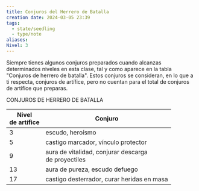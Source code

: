 ```yaml
---
title: Conjuros del Herrero de Batalla
creation date: 2024-03-05 23:39
tags:
  - state/seedling
  - type/note
aliases: 
Nivel: 3
---
```

Siempre tienes algunos conjuros preparados cuando alcanzas determinados niveles en esta clase, tal y como aparece en la tabla "Conjuros de herrero de batalla". Estos conjuros se consideran, en lo que a ti respecta, conjuros de artífice, pero no cuentan para el total de conjuros de artífice que preparas.

CONJUROS DE HERRERO DE BATALLA

| Nivel<br>de artífice | Conjuro                                                |
| -------------------- | ------------------------------------------------------ |
| 3                    | escudo, heroísmo                                       |
| 5                    | castigo marcador, vínculo protector                    |
| 9                    | aura de vitalidad, conjurar descarga<br>de proyectiles |
| 13                   | aura de pureza, escudo defuego                         |
| 17                   | castigo desterrador, curar heridas en masa             |

